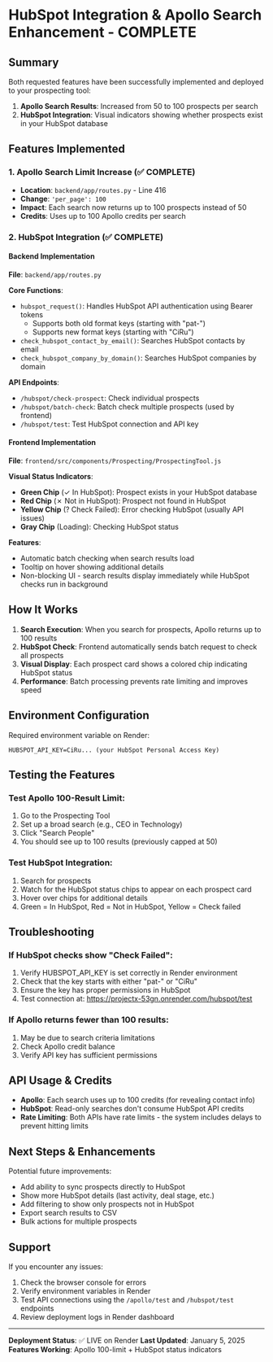 # HubSpot Integration & Apollo Search Enhancement - COMPLETE

## Summary
Both requested features have been successfully implemented and deployed to your prospecting tool:

1. **Apollo Search Results**: Increased from 50 to 100 prospects per search
2. **HubSpot Integration**: Visual indicators showing whether prospects exist in your HubSpot database

## Features Implemented

### 1. Apollo Search Limit Increase (✅ COMPLETE)
- **Location**: `backend/app/routes.py` - Line 416
- **Change**: `'per_page': 100`
- **Impact**: Each search now returns up to 100 prospects instead of 50
- **Credits**: Uses up to 100 Apollo credits per search

### 2. HubSpot Integration (✅ COMPLETE)

#### Backend Implementation
**File**: `backend/app/routes.py`

**Core Functions**:
- `hubspot_request()`: Handles HubSpot API authentication using Bearer tokens
  - Supports both old format keys (starting with "pat-")
  - Supports new format keys (starting with "CiRu")
- `check_hubspot_contact_by_email()`: Searches HubSpot contacts by email
- `check_hubspot_company_by_domain()`: Searches HubSpot companies by domain

**API Endpoints**:
- `/hubspot/check-prospect`: Check individual prospects
- `/hubspot/batch-check`: Batch check multiple prospects (used by frontend)
- `/hubspot/test`: Test HubSpot connection and API key

#### Frontend Implementation
**File**: `frontend/src/components/Prospecting/ProspectingTool.js`

**Visual Status Indicators**:
- **Green Chip** (✓ In HubSpot): Prospect exists in your HubSpot database
- **Red Chip** (✗ Not in HubSpot): Prospect not found in HubSpot
- **Yellow Chip** (? Check Failed): Error checking HubSpot (usually API issues)
- **Gray Chip** (Loading): Checking HubSpot status

**Features**:
- Automatic batch checking when search results load
- Tooltip on hover showing additional details
- Non-blocking UI - search results display immediately while HubSpot checks run in background

## How It Works

1. **Search Execution**: When you search for prospects, Apollo returns up to 100 results
2. **HubSpot Check**: Frontend automatically sends batch request to check all prospects
3. **Visual Display**: Each prospect card shows a colored chip indicating HubSpot status
4. **Performance**: Batch processing prevents rate limiting and improves speed

## Environment Configuration

Required environment variable on Render:
```
HUBSPOT_API_KEY=CiRu... (your HubSpot Personal Access Key)
```

## Testing the Features

### Test Apollo 100-Result Limit:
1. Go to the Prospecting Tool
2. Set up a broad search (e.g., CEO in Technology)
3. Click "Search People"
4. You should see up to 100 results (previously capped at 50)

### Test HubSpot Integration:
1. Search for prospects
2. Watch for the HubSpot status chips to appear on each prospect card
3. Hover over chips for additional details
4. Green = In HubSpot, Red = Not in HubSpot, Yellow = Check failed

## Troubleshooting

### If HubSpot checks show "Check Failed":
1. Verify HUBSPOT_API_KEY is set correctly in Render environment
2. Check that the key starts with either "pat-" or "CiRu"
3. Ensure the key has proper permissions in HubSpot
4. Test connection at: https://projectx-53gn.onrender.com/hubspot/test

### If Apollo returns fewer than 100 results:
1. May be due to search criteria limitations
2. Check Apollo credit balance
3. Verify API key has sufficient permissions

## API Usage & Credits

- **Apollo**: Each search uses up to 100 credits (for revealing contact info)
- **HubSpot**: Read-only searches don't consume HubSpot API credits
- **Rate Limiting**: Both APIs have rate limits - the system includes delays to prevent hitting limits

## Next Steps & Enhancements

Potential future improvements:
- Add ability to sync prospects directly to HubSpot
- Show more HubSpot details (last activity, deal stage, etc.)
- Add filtering to show only prospects not in HubSpot
- Export search results to CSV
- Bulk actions for multiple prospects

## Support

If you encounter any issues:
1. Check the browser console for errors
2. Verify environment variables in Render
3. Test API connections using the `/apollo/test` and `/hubspot/test` endpoints
4. Review deployment logs in Render dashboard

---

**Deployment Status**: ✅ LIVE on Render
**Last Updated**: January 5, 2025
**Features Working**: Apollo 100-limit + HubSpot status indicators
